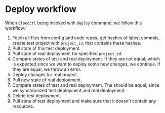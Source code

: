# Deploy workflow
When `cloudctl` being invoked with `deploy` command, we follow this workflow:
1) Fetch all files from config and code repos, get hashes of latest commits, create
test project with `project_id`, that contains these hashes.
2) Pull state of this test deployment.
3) Pull state of real deployment for specified `project_id`.
4) Compare states of test and real deployment. If they are not equal, which is expected
since we want to deploy some new changes, we continue. If they are equal, we throw an error.
5) Deploy changes for real project.
6) Pull new state of real deployment.
7) Compare states of test and real deployment. The should be equal, since we synchronized
test deployment and real deployment.
8) Delete test deployment.
9) Pull state of test deployment and make sure that it doesn't contain any resources.